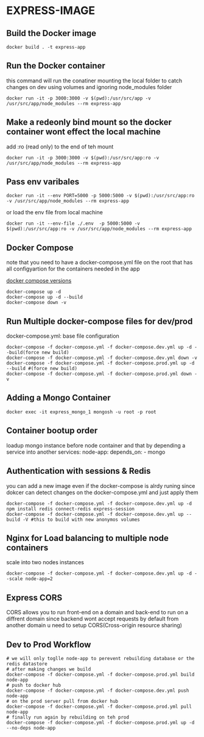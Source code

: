 # EXPRESS-IMAGE

## Build the Docker image

```shell
docker build . -t express-app
```

## Run the Docker container

this command will run the conatiner mounting the local folder to catch changes on dev using volumes and ignoring node_modules folder

```shell
docker run -it -p 3000:3000 -v $(pwd):/usr/src/app -v /usr/src/app/node_modules --rm express-app
```

## Make a redeonly bind mount so the docker container wont effect the local machine

add :ro (read only) to the end of teh mount

```shell
docker run -it -p 3000:3000 -v $(pwd):/usr/src/app:ro -v /usr/src/app/node_modules --rm express-app
```

## Pass env varibales

```shell
docker run -it --env PORT=5000 -p 5000:5000 -v $(pwd):/usr/src/app:ro -v /usr/src/app/node_modules --rm express-app
```

or load the env file from local machine

```shell
docker run -it --env-file ./.env  -p 5000:5000 -v $(pwd):/usr/src/app:ro -v /usr/src/app/node_modules --rm express-app 
```

## Docker Compose

note that you need to have a docker-compose.yml file on the root that has all configyartion for the containers needed in the app

[docker compose versions](https://docs.docker.com/compose/compose-file/compose-versioning/)

```shell
docker-compose up -d
docker-compose up -d --build
docker-compose down -v
```

## Run Multiple docker-compose files for dev/prod

docker-compose.yml: base file configuration

```shell
docker-compose -f docker-compose.yml -f docker-compose.dev.yml up -d --build(force new build)
docker-compose -f docker-compose.yml -f docker-compose.dev.yml down -v
docker-compose -f docker-compose.yml -f docker-compose.prod.yml up -d --build #(force new build)
docker-compose -f docker-compose.yml -f docker-compose.prod.yml down -v
```

## Adding a Mongo Container

```shell
docker exec -it express_mongo_1 mongosh -u root -p root
```

## Container bootup order

loadup mongo instance before node container and that by depending a service into another
services:
  node-app:
    depends_on:
      - mongo

## Authentication with sessions & Redis

you can add a new image even if the docker-compose is alrdy runing since dokcer can detect changes on the docker-compose.yml and just apply them

```shell
docker-compose -f docker-compose.yml -f docker-compose.dev.yml up -d
npm install redis connect-redis express-session
docker-compose -f docker-compose.yml -f docker-compose.dev.yml up --build -V #this to build with new anonymos volumes
```

## Nginx for Load balancing to multiple node containers

scale into two nodes instances

```shell
docker-compose -f docker-compose.yml -f docker-compose.dev.yml up -d --scale node-app=2
```

## Express CORS

CORS allows you to run front-end on a domain and back-end to run on a diffrent domain
since backend wont accept requests by default from another domain u need to setup CORS(Cross-origin resource sharing)

## Dev to Prod Workflow

```shell
# we will only toglle node-app to perevent rebuilding database or the redis datastore 
# after making changes we build
docker-compose -f docker-compose.yml -f docker-compose.prod.yml build node-app
# push to docker hub
docker-compose -f docker-compose.yml -f docker-compose.dev.yml push node-app  
# on the prod server pull from docker hub
docker-compose -f docker-compose.yml -f docker-compose.prod.yml pull node-app
# finally run again by rebuilding on teh prod
docker-compose -f docker-compose.yml -f docker-compose.prod.yml up -d --no-deps node-app
```
